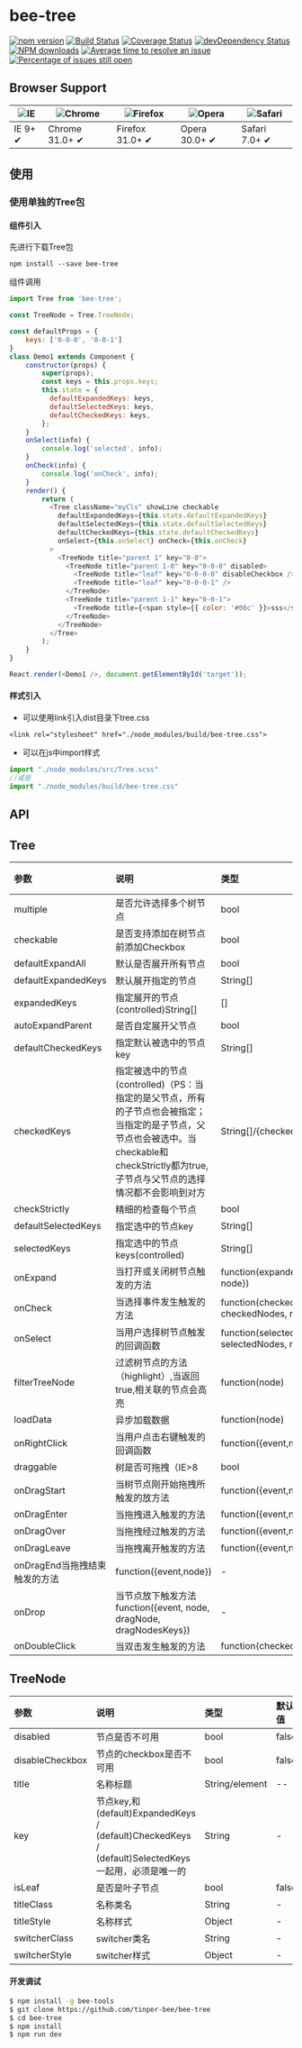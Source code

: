 # bee-tree

[![npm version](https://img.shields.io/npm/v/bee-tree.svg)](https://www.npmjs.com/package/bee-tree)
[![Build Status](https://img.shields.io/travis/tinper-bee/bee-tree/master.svg)](https://travis-ci.org/tinper-bee/bee-tree)
[![Coverage Status](https://coveralls.io/repos/github/tinper-bee/bee-tree/badge.svg?branch=master)](https://coveralls.io/github/tinper-bee/bee-tree?branch=master)
[![devDependency Status](https://img.shields.io/david/dev/tinper-bee/bee-tree.svg)](https://david-dm.org/tinper-bee/bee-tree#info=devDependencies)
[![NPM downloads](http://img.shields.io/npm/dm/bee-tree.svg?style=flat)](https://npmjs.org/package/bee-tree)
[![Average time to resolve an issue](http://isitmaintained.com/badge/resolution/tinper-bee/bee-tree.svg)](http://isitmaintained.com/project/tinper-bee/bee-tree "Average time to resolve an issue")
[![Percentage of issues still open](http://isitmaintained.com/badge/open/tinper-bee/bee-tree.svg)](http://isitmaintained.com/project/tinper-bee/bee-tree "Percentage of issues still open")

## Browser Support

|![IE](https://raw.github.com/alrra/browser-logos/master/internet-explorer/internet-explorer_48x48.png) | ![Chrome](https://raw.github.com/alrra/browser-logos/master/chrome/chrome_48x48.png) | ![Firefox](https://raw.github.com/alrra/browser-logos/master/firefox/firefox_48x48.png) | ![Opera](https://raw.github.com/alrra/browser-logos/master/opera/opera_48x48.png) | ![Safari](https://raw.github.com/alrra/browser-logos/master/safari/safari_48x48.png)|
| --- | --- | --- | --- | --- |
| IE 9+ ✔ | Chrome 31.0+ ✔ | Firefox 31.0+ ✔ | Opera 30.0+ ✔ | Safari 7.0+ ✔ |


## 使用

### 使用单独的Tree包
#### 组件引入
先进行下载Tree包
```
npm install --save bee-tree
```
组件调用
```js
import Tree from 'bee-tree';

const TreeNode = Tree.TreeNode;

const defaultProps = {
	keys: ['0-0-0', '0-0-1']
}
class Demo1 extends Component {
	constructor(props) {
		super(props);
	    const keys = this.props.keys;
	    this.state = {
	      defaultExpandedKeys: keys,
	      defaultSelectedKeys: keys,
	      defaultCheckedKeys: keys,
	    };
	}
	onSelect(info) {
	    console.log('selected', info);
	}
	onCheck(info) {
	    console.log('onCheck', info);
	}
	render() {
	    return (
	      <Tree className="myCls" showLine checkable
	        defaultExpandedKeys={this.state.defaultExpandedKeys}
	        defaultSelectedKeys={this.state.defaultSelectedKeys}
	        defaultCheckedKeys={this.state.defaultCheckedKeys}
	        onSelect={this.onSelect} onCheck={this.onCheck}
	      >
	        <TreeNode title="parent 1" key="0-0">
	          <TreeNode title="parent 1-0" key="0-0-0" disabled>
	            <TreeNode title="leaf" key="0-0-0-0" disableCheckbox />
	            <TreeNode title="leaf" key="0-0-0-1" />
	          </TreeNode>
	          <TreeNode title="parent 1-1" key="0-0-1">
	            <TreeNode title={<span style={{ color: '#08c' }}>sss</span>} key="0-0-1-0" />
	          </TreeNode>
	        </TreeNode>
	      </Tree>
	    );
	}
}

React.render(<Demo1 />, document.getElementById('target'));
```
#### 样式引入
- 可以使用link引入dist目录下tree.css
```
<link rel="stylesheet" href="./node_modules/build/bee-tree.css">
```
- 可以在js中import样式
```js
import "./node_modules/src/Tree.scss"
//或是
import "./node_modules/build/bee-tree.css"
```




## API


## Tree
|参数|说明|类型|默认值|
|:---|:-----|:----|:------|
multiple|是否允许选择多个树节点|bool|false
checkable|是否支持添加在树节点前添加Checkbox|bool|false
defaultExpandAll|默认是否展开所有节点|bool|false
defaultExpandedKeys|默认展开指定的节点|String[]|[]
expandedKeys|指定展开的节点(controlled)String[]|[]
autoExpandParent|是否自定展开父节点|bool|true
defaultCheckedKeys|指定默认被选中的节点key|String[]|[]
checkedKeys|指定被选中的节点(controlled)（PS：当指定的是父节点，所有的子节点也会被指定；当指定的是子节点，父节点也会被选中。当checkable和checkStrictly都为true,子节点与父节点的选择情况都不会影响到对方|String[]/{checked:Array,halfChecked:Array}|[]
checkStrictly|精细的检查每个节点|bool|false
defaultSelectedKeys|指定选中的节点key|String[]|[]
selectedKeys|指定选中的节点keys(controlled)|String[]|-
onExpand|当打开或关闭树节点触发的方法|function(expandedKeys, {expanded: bool, node})|-
onCheck|当选择事件发生触发的方法|function(checkedKeys, e:{checked: bool, checkedNodes, node, event})|-
onSelect|当用户选择树节点触发的回调函数|function(selectedKeys, e:{selected: bool, selectedNodes, node, event})|-
filterTreeNode|过滤树节点的方法（highlight）,当返回true,相关联的节点会高亮|function(node)|-
loadData|异步加载数据|function(node)|-
onRightClick|当用户点击右键触发的回调函数|function({event,node})|-
draggable|树是否可拖拽（IE>8|	bool|false
onDragStart|当树节点刚开始拖拽所触发的放方法|function({event,node})|-
onDragEnter|当拖拽进入触发的方法|function({event,node,expandedKeys})|-
onDragOver|当拖拽经过触发的方法|function({event,node})|-
onDragLeave|当拖拽离开触发的方法|function({event,node})|-
onDragEnd当拖拽结束触发的方法|function({event,node})|-
onDrop|当节点放下触发方法function({event, node, dragNode, dragNodesKeys})|-
onDoubleClick|当双击发生触发的方法|function(checkedKeys, e:{node, event})|-

## TreeNode
|参数|说明|类型|默认值|
|:---|:-----|:----|:------|
disabled|节点是否不可用|bool|false
disableCheckbox|节点的checkbox是否不可用|bool|false
title|名称标题|String/element	|--
key|节点key,和(default)ExpandedKeys / (default)CheckedKeys / (default)SelectedKeys一起用，必须是唯一的|String|-
isLeaf|是否是叶子节点|bool|false
titleClass|名称类名|String|-
titleStyle|名称样式|Object|-
switcherClass|switcher类名|String|-
switcherStyle|switcher样式|Object|-
#### 开发调试

```sh
$ npm install -g bee-tools
$ git clone https://github.com/tinper-bee/bee-tree
$ cd bee-tree
$ npm install
$ npm run dev
```
